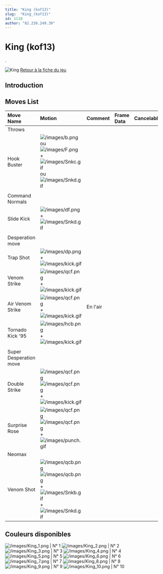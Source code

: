 ```yaml
---
title: "King (kof13)"
slug:  "King_(kof13)"
id: 1118
author: "82.238.249.39"
---
```


# King (kof13)

.

![King](/images/Kingkof13.gif "King") [Retour à la fiche du
jeu](http://basgrospoing.fr/wiki/index.php?title=The_King_of_Fighters_XIII)

## Introduction

## Moves List

| Move Name              | Motion                                                                                                                                                           | Comment  | Frame Data | Cancelable | Damage LOW/HIGH/EX |
|:-----------------------|:-----------------------------------------------------------------------------------------------------------------------------------------------------------------|:---------|:-----------|:-----------|:-------------------|
| Throws                 |                                                                                                                                                                  |          |            |            |                    |
| Hook Buster            | ![](/images/b.png "/images/b.png") ou ![](/images/F.png "/images/F.png") + ![](/images/Snkc.gif "/images/Snkc.gif") ou ![](/images/Snkd.gif "/images/Snkd.gif")  |          |            |            | 100                |
|                        |                                                                                                                                                                  |          |            |            |                    |
| Command Normals        |                                                                                                                                                                  |          |            |            |                    |
| Slide Kick             | ![](/images/df.png "/images/df.png") + ![](/images/Snkd.gif "/images/Snkd.gif")                                                                                  |          |            |            | 40                 |
|                        |                                                                                                                                                                  |          |            |            |                    |
| Desperation move       |                                                                                                                                                                  |          |            |            |                    |
| Trap Shot              | ![](/images/dp.png "/images/dp.png") + ![](/images/kick.gif "/images/kick.gif")                                                                                  |          |            |            |                    |
| Venom Strike           | ![](/images/qcf.png "/images/qcf.png") + ![](/images/kick.gif "/images/kick.gif")                                                                                |          |            |            |                    |
| Air Venom Strike       | ![](/images/qcf.png "/images/qcf.png") + ![](/images/kick.gif "/images/kick.gif")                                                                                | En l'air |            |            |                    |
| Tornado Kick '95       | ![](/images/hcb.png "/images/hcb.png") + ![](/images/kick.gif "/images/kick.gif")                                                                                |          |            |            |                    |
|                        |                                                                                                                                                                  |          |            |            |                    |
| Super Desperation move |                                                                                                                                                                  |          |            |            |                    |
| Double Strike          | ![](/images/qcf.png "/images/qcf.png")![](/images/qcf.png "/images/qcf.png") + ![](/images/kick.gif "/images/kick.gif")                                          |          |            |            |                    |
| Surprise Rose          | ![](/images/qcf.png "/images/qcf.png")![](/images/qcf.png "/images/qcf.png") + ![](/images/punch.gif "/images/punch.gif")                                        |          |            |            |                    |
| Neomax                 |                                                                                                                                                                  |          |            |            |                    |
| Venom Shot             | ![](/images/qcb.png "/images/qcb.png")![](/images/qcb.png "/images/qcb.png") + ![](/images/Snkb.gif "/images/Snkb.gif")+![](/images/Snkd.gif "/images/Snkd.gif") |          |            |            |                    |

## Couleurs disponibles

![](/images/King_1.png "/images/King_1.png") \| N° 1
![](/images/King_2.png "/images/King_2.png") \| N° 2
![](/images/King_3.png "/images/King_3.png") \| N° 3
![](/images/King_4.png "/images/King_4.png") \| N° 4
![](/images/King_5.png "/images/King_5.png") \| N° 5
![](/images/King_6.png "/images/King_6.png") \| N° 6
![](/images/King_7.png "/images/King_7.png") \| N° 7
![](/images/King_8.png "/images/King_8.png") \| N° 8
![](/images/King_9.png "/images/King_9.png") \| N° 9
![](/images/King_10.png "/images/King_10.png") \| N° 10
